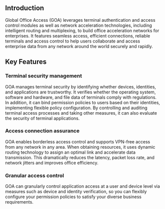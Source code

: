## Introduction
Global Office Access (GOA) leverages terminal authentication and access control modules as well as network acceleration technologies, including intelligent routing and multiplexing, to build office acceleration networks for enterprises. It features seamless access, efficient connections, reliable terminals and access control to help users collaborate and access enterprise data from any network around the world securely and rapidly.

## Key Features
### Terminal security management
GOA manages terminal security by identifying whether devices, identities, and applications are trustworthy. It verifies whether the operating system, software and hardware, and file data of terminals comply with regulations. In addition, it can bind permission policies to users based on their identities, implementing flexible policy configuration. By controlling and auditing terminal access processes and taking other measures, it can also evaluate the security of terminal applications.

### Access connection assurance
GOA enables borderless access control and supports VPN-free access from any network in any area. When obtaining resources, it uses dynamic routing technology to assign an optimal link and accelerate data transmission. This dramatically reduces the latency, packet loss rate, and network jitters and improves office efficiency.

### Granular access control
GOA can granularly control application access at a user and device level via measures such as device and identity verification, so you can flexibly configure your permission policies to satisfy your diverse business requirements. 
